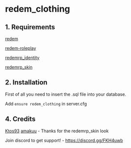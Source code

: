 # redem_clothing

## 1. Requirements

[redem](https://github.com/kanersps/redem)

[redem-roleplay](https://github.com/RedEM-RP/redem_roleplay/)

[redemrp_identity](https://github.com/RedEM-RP/redemrp_identity/)

[redemrp_skin](https://github.com/RedEM-RP/redemrp_skin/)

## 2. Installation
First of all you need to insert the .sql file into your database.

Add ```ensure redem_clothing``` in server.cfg

## 4. Credits
[Ktos93](http://github.com/amakuu)
[amakuu](http://github.com/amakuu) - Thanks for the redemrp_skin look

Join discord to get support! - https://discord.gg/FKH4uwb
